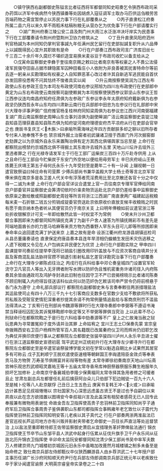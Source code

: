 <!-- { "loadSidebar": true } -->
　　○镇守狭西右副都御史陈镒言比者征西将军都督同知史昭奏乞令狭西布政司采办药饵以济军中疾病然今狭西镇番等处因胡虏入寇征调军士取办马匹供运刍粮劳苦百端药物之需宜暂停止以苏民力事下行在礼部覆奏从之
　　○丙子直隶松江府奏所属二县六月以来久旱不雨稻禾枯稿秋粮无从营办乞为优免事下行在户部请覆实行之
　　○湖广荆州府奏江陵公安二县及荆门州大雨江水泛涨冲决圩岸实为民患事下行在工部覆奏请令荆州府暨荆州卫协力修筑从之
　　○丁丑升直隶凤阳府泗州判官杨諴为本州同知仍掌判官事諴九年任满州民乞留行在吏部拟諴复职升从六品俸  上以諴既得民心宜升其职故有是命
　　○行在户部奏江西布政司言广济库旧丝七千三百二十余斤年久腐烂不堪织造宜易换米麦谷豆于布政司收贮以备支给从之
　　○戊寅命监察御史李彝于奎往南京赐之敕曰比者南京有等权豪之人不畏公法侵凌军民强夺田亩占据市肆隐匿军囚种田看庄小人依附为非良善被其扰害特命尔等前去逐一躬亲从实勘理如有权豪之人自知罪恶革心改过者许其自新逃军逃民能自首伏亦发回原役悉宥不问其怙终不悛者具实以闻
　　○升云南按察使吴润为江西左布政使山东右参政王卺为本司左布政使河南右参议邢旭为四川左布政使行在吏部郎中黄定为山东右布政使云南按察司副使赖巽为本司按察使狭西参议郭坚山东参议王哲江西参议连均南昌府知府任肃俱为左参政广东参议李永年太原府知府戴新俱为右参政坚仍狭西哲永年山东均四川肃新云南行在兵部郎中田忠为左参议行在礼部郎中宋兴大理寺评事尹弼广信府推官杨复桂林府同知梁周俱为右参议忠江西兴河南弼福建复湖广周云南监察御史周皞山东佥事刘洁俱为副使皞湖广洁云南监察御史袁锭江陵县知县范理获嘉县知县陈杰俱为知府锭河南府理德安府杰平凉府从行在吏部会官举之也  庚辰书复庆王＜木旃＞曰承喻所需海味近年四方贡献朕多却之聊以旧所存者专付来人驰奉愧不多也  禁京城外掘土治窑者初武骧诸卫擅于西直门外河次掘窑御史劾罪之以为京城外自永乐来置陶冶俱有定方其西北俱堪舆家当忌至是  上命行在都察院出榜禁约京城西北俱不得掘土其东南许去城外五里  天地山川坛许去垣外三里违者罪之  行在光禄寺请发军士于行在工部厂运柴炭三百四十万斤赴寺供用  上从之且命行在工部自今贮柴炭于东安门外空地以便给用毋劳军士  辛巳庆府岐山王秩炼薨王庆靖王第五子母何氏永乐十九年受封至是薨年二十有一讣闻  上辍视朝一日遣官致祭谥曰悼庄命有司营葬  少傅兵部尚书兼华盖殿大学士杨士奇等言北京军官俸米俱在南京多是各卫差人代关中有浮荡者荒淫费用比至北京散还各官十分之中仅得一二诚为未便  上命行在户部会官详议合遣堂上官一员往南京专理军官俸给同南京户部委官并监察御史会筭清切依时价粜卖物货运赴北京户部仍差给事中监察御史依原粜之数给散或照副都御史周铨等所言将浙江江西湖广南直隶两广福建起运税粮每米麦一石折银二钱五分煎销成锭委官赍送赴京依原收价直放支候丰收粮贱之时民有愿于南京纳本色者听从其便官员仍于南京关支  上曰明年俸粮如前议遣官浙江等处折收银解京计可支一年即给散然此皆一时权宜不为常例
　　○癸未升沙州卫都督佥事困即来为都督同知所镇抚克满丁为副千户舍人速答为所镇抚赐彩币有差先是阿端地面酋长亦的力思马哈麻等来贡方物为西番野人罕东头目可儿即等所掠困即来奉命率众追回遣克满丁护送来京  上嘉之故有是命  设浙江衢州府龙游县胡镇巡检司从县丞董庸奏请也  直隶保定府唐县奏本县连年旱涝相仍蝗蝻生发田禾灾伤逃移之人遗下税粮又令见在人户包纳实非民便乞为优贷  上命行在户部勘实除之  甲申四川盐课提举司奏前任提举李茂将已销盐引圈改用印钤盖放与不应资次客商自填井分关盐及客商混乱盐法胁持官攒不销退引影射私盐乞差官详勘究治事下行在户部覆奏  上命行在大理寺少卿陈卣往治之  丙戌行在兵科给事中邓仑奏皇城四门设置官军轮流守卫凡官员人等出入无牙牌者附写水牌以防奸伪且惟机密重务许诸司径入内府陈奏其余皆由通政司及鸿胪寺封进此旧制也往因守卫不严已尝揭榜晓示比者诸司陈奏不顾旧制辄入内府得旨径送该科似此何以防范奸伪乞敕该司申严禁令仍将前榜悬于各门永为遵守  上命礼部兵部议行  都察院右副都御史朱与言奏奉敕往两浙措理盐法其运盐使司止有四十八万三千九十七引客商应支数多在官数少支给不敷欲将所获私煎私贩及受赃官吏情犯深重者抄提其余请不拘常例量情追盐给与客商庶刑罚不滥盐法得清从之  丁亥宥行在刑部尚书魏源等罪时行在大理寺奏郎中李弼等不遵诏书淹禁当释诬枉囚犯及其诉冤移鞫郎中耿定等又不举弼等罪俱当究治  上以此辈不尽心刑狱命行在都察院鞫之于是行在六科给事中劾奏源等不广  皇上之仁故淹当赦之狱玩恩典为寻常置冤抑于度外请并治其罪  上命姑宥之  宜川王志土□保奏先蒙  宣宗皇帝拨赐西安右卫百户杨辉所管军百人其名籍既已改属秦府仪卫司而辉尚仍旧职乞改为典仗并换印庶便行事从之都察院左佥都御史张骏卒骏四川泸州人永乐辛丑进士擢行在浙江道监察御史宣德初扈  驾平武定州正统初升行在大理寺左少卿寻升行在都察院左佥都御史至是卒遣官谕祭骏博学能文初在学常以魁选自期比乡试果然其居官多有可称云  戊子瓦剌顺宁王脱欢遣使臣速檀等朝鲜国王李祹遣陪臣金效贞等奉表贡马及方物贺  万寿圣节俱赐宴并彩叚等物有差  太常寺卿徐初奏南京天地山川坛斋宫神乐观忠烈武顺昭灵嘉祐王等十五庙太常寺香帛库神厨祭器祭服乐舞生袍服年久损坏乞加修补  上命南京守备襄城伯李隆少保黄福同太常寺择其急用者修之可缓者且止  甘肃左副总兵左都督任礼前后擒获阿台朵儿只伯部下犯边贼徒一百九十六人至是械卜伦等八人赴京献俘  己丑日上生五色云  庚寅书复韩王冲＜火或＞曰承喻边计甚悉足见叔祖惓惓以  宗社国家为心深思远虑虽古贤王不是过也予自嗣位以来夙夜以此在念方欲措置以图靖安今幸叔祖兴言及此盖深有相契者感荷无已人回专此奉报兼有微物用表谢忱  命故金吾左卫指挥使高贵子忠羽林前卫指挥同知尚亨子通府军后卫指挥佥事周贵子鉴俱袭职山东都司都指挥佥事韩雍年老乞致仕以子震代为指挥使羽林前卫指挥同知明安答儿老疾以其子真代之  行在户部奏两浙两淮盐法已差官巡视长芦运司地方亦有兴贩并影射夹带者乞命御史一员往长芦直沽等处巡督禁治  上以盐法至重即敕侍郎王佐带监察御史萧启从宜措理务革奸弊俾盐法通行  锦衣卫指挥使王节卒节山东邹平县人洪武中起身行伍累从征伐升旗手卫千户永乐间从征迤北历升锦衣卫指挥使  辛卯命太监阮安都督同知沈清少保工部尚书吴中率军夫数万人修建京师九门城楼初京城因元旧永乐中虽略加改葺然月城楼铺之制多未备至是始命修之  致仕南京兵部左侍郎甄仪卒仪狭西麟游县人由乡荐洪武二十七年授户部主事历任湖广长沙府同知顺天府尹行在兵部左侍郎调南京兵部正统元年以老疾致仕卒于家讣闻遣官谕祭
大明英宗睿皇帝实录卷之二十四
